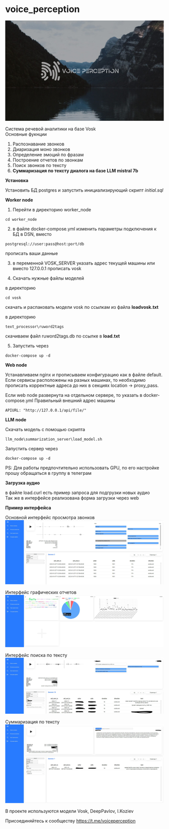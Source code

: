 # voice_perception
![Alt text](https://github.com/bogdal1993/voice_perception/blob/main/Annotation%202023-08-29%20210405.jpg?raw=true "Основной интерфейс")

Система речевой аналитики на базе Vosk  
Основные фукнции
1. Распознавание звонков
2. Диаризация моно звонков
3. Определение эмоций по фразам
4. Построение отчетов по звонкам
5. Поиск звонков по тексту
6. **Суммаризация по тексту диалога на базе LLM mistral 7b**

**Установка**

Установить БД postgres и запустить инициализирующий скрипт *initial.sql*

**Worker node**


1. Перейти в директорию worker_node
```
cd worker_node
```
2. в файле docker-compose.yml изменить параметры подключения к БД в DSN, вместо 
```
postgresql://user:pass@host:port/db
```
прописать ваши данные  


3. в переменной VOSK_SERVER указать адрес текущей машины или вместо 127.0.0.1 прописать vosk  

4. Скачать нужные файлы моделей

в директорию 
```
cd vosk 
```
скачать и распаковать модели vosk по ссылкам из файла **loadvosk.txt**  


в директорию 
```
text_processor\ruword2tags
```
скачиваем файл ruword2tags.db по ссылке в **load.txt**  

5. Запустить через 
```
docker-compose up -d
```

**Web node**  


Устанавливаем nginx и прописываем конфигурацию как в файле default. Если сервисы расположены на разных машинах, то необходимо прописать корректные адреса до них в секциях location -> proxy_pass.


Если web node развернута на отдельном сервере, то указать в docker-compose.yml Правильный внешний адрес машины
```
APIURL: "http://127.0.0.1/api/file/"
```

**LLM node**  

Скачать модель с помощью скрипта
```
llm_node\summarization_server\load_model.sh
```
Запустить сервер через 
```
docker-compose up -d
```
PS: Для работы предпочтительно использовать GPU, по его настройке прошу обращаться в группу в телеграм

**Загрузка аудио**

в файле load.curl есть пример запроса для подгрузки новых аудио  
Так же в интерфейсе реализована форма загрузки через web

**Пример интерфейса**

Основной интерфейс просмотра звонков
![Alt text](https://github.com/bogdal1993/voice_perception/blob/main/Annotation%202023-04-30%20143825.jpg?raw=true "Основной интерфейс")


Интерфейс графических отчетов
![Alt text](https://github.com/bogdal1993/voice_perception/blob/main/Annotation%202023-04-30%20143822.jpg?raw=true "Интерфейс графических отчетов")


Интерфейс поиска по тексту
![Alt text](https://github.com/bogdal1993/voice_perception/blob/main/Annotation%202023-04-30%20143821.jpg?raw=true "Интерфейс поиска по тексту")

Суммаризация по тексту
![Alt text](https://github.com/bogdal1993/voice_perception/blob/main/summarize.JPG?raw=true "Суммаризация по тексту")


В проекте используются модели Vosk, DeepPavlov, I.Koziev


Присоединяйтесь к сообществу https://t.me/voiceperception
